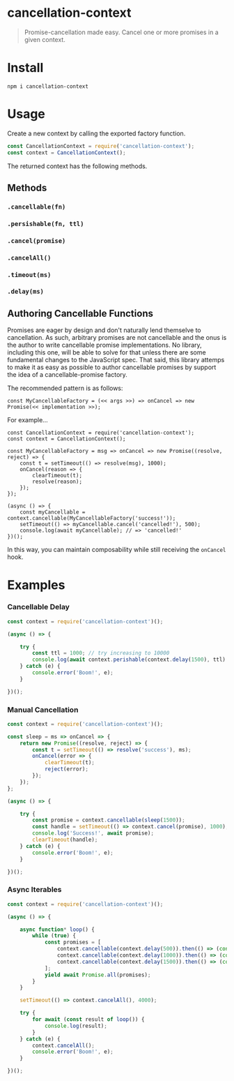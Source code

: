 # cancellation-context

> Promise-cancellation made easy. Cancel one or more promises in a given context.

# Install

`npm i cancellation-context`

# Usage

Create a new context by calling the exported factory function.

```js
const CancellationContext = require('cancellation-context');
const context = CancellationContext();
```

The returned context has the following methods.

## Methods

### `.cancellable(fn)`

### `.persishable(fn, ttl)`

### `.cancel(promise)`

### `.cancelAll()`

### `.timeout(ms)`

### `.delay(ms)`


## Authoring Cancellable Functions

Promises are eager by design and don't naturally lend themselve to cancellation. As such, arbitrary promises are not cancellable and the onus is the author to write cancellable promise implementations. No library, including this one, will be able to solve for that unless there are some fundamental changes to the JavaScript spec. That said, this library attemps to make it as easy as possible to author cancellable promises by support the idea of a cancellable-promise factory.

The recommended pattern is as follows:

```
const MyCancellableFactory = (<< args >>) => onCancel => new Promise(<< implementation >>);
```

For example...

```
const CancellationContext = require('cancellation-context');
const context = CancellationContext();

const MyCancellableFactory = msg => onCancel => new Promise((resolve, reject) => {
    const t = setTimeout(() => resolve(msg), 1000);
    onCancel(reason => {
        clearTimeout(t);
        resolve(reason);
    });
});

(async () => {
    const myCancellable = context.cancellable(MyCancellableFactory('success!'));
    setTimeout(() => myCancellable.cancel('cancelled!'), 500);
    console.log(await myCancellable); // => 'cancelled!'
})();
```

In this way, you can maintain composability while still receiving the `onCancel` hook.

# Examples

### Cancellable Delay

```js
const context = require('cancellation-context')();

(async () => {

    try {
        const ttl = 1000; // try increasing to 10000
        console.log(await context.perishable(context.delay(1500), ttl).then(() => 'success'));
    } catch (e) {
        console.error('Boom!', e);
    }

})();
```

### Manual Cancellation

```js
const context = require('cancellation-context')();

const sleep = ms => onCancel => {
    return new Promise((resolve, reject) => {
        const t = setTimeout(() => resolve('success'), ms);
        onCancel(error => {
            clearTimeout(t);
            reject(error);
        });
    });
};

(async () => {

    try {
        const promise = context.cancellable(sleep(1500));
        const handle = setTimeout(() => context.cancel(promise), 1000); // try increasing to 10000
        console.log('Success!', await promise);
        clearTimeout(handle);
    } catch (e) {
        console.error('Boom!', e);
    }

})();
```

### Async Iterables

```js
const context = require('cancellation-context')();

(async () => {

    async function* loop() {
        while (true) {
            const promises = [
                context.cancellable(context.delay(500)).then(() => (console.log('done'),'success')),
                context.cancellable(context.delay(1000)).then(() => (console.log('done'),'success')),
                context.cancellable(context.delay(1500)).then(() => (console.log('done'),'success'))
            ];
            yield await Promise.all(promises);
        }
    }

    setTimeout(() => context.cancelAll(), 4000);

    try {
        for await (const result of loop()) {
            console.log(result);
        }
    } catch (e) {
        context.cancelAll();
        console.error('Boom!', e);
    }

})();
```
